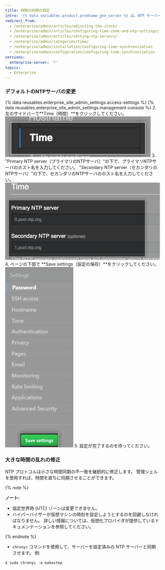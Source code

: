 ```yaml
---
title: 時間の同期の設定
intro: '{% data variables.product.prodname_ghe_server %} は、NTP サーバーに接続することによって自動的に時刻を同期させます。 時刻の同期に使われるNTPサーバは設定できます。あるいはデフォルトのNTPサーバを利用することもできます。'
redirect_from:
  - /enterprise/admin/articles/adjusting-the-clock/
  - /enterprise/admin/articles/configuring-time-zone-and-ntp-settings/
  - /enterprise/admin/articles/setting-ntp-servers/
  - /enterprise/admin/categories/time/
  - /enterprise/admin/installation/configuring-time-synchronization
  - /enterprise/admin/configuration/configuring-time-synchronization
versions:
  enterprise-server: '*'
topics:
  - Enterprise
---
```


### デフォルトのNTPサーバの変更

{% data reusables.enterprise_site_admin_settings.access-settings %}
{% data reusables.enterprise_site_admin_settings.management-console %}
2. 左のサイドバーで**Time（時間）**をクリックしてください。 ![{% data variables.enterprise.management_console %} サイドバーでの [Time] ボタン](/assets/images/enterprise/management-console/sidebar-time.png)
3. "Primary NTP server（プライマリのNTPサーバ）"の下で、プライマリNTPサーバのホスト名を入力してください。 "Secondary NTP server（セカンダリのNTPサーバ）"の下で、セカンダリのNTPサーバのホスト名を入力してください。 ![{% data variables.enterprise.management_console %} でのプライマリとセカンダリの NTP サーバーのためのフィールド](/assets/images/enterprise/management-console/ntp-servers.png)
4. ページの下部で **Save settings（設定の保存）**をクリックしてください。 ![{% data variables.enterprise.management_console %} での [Save settings] ボタン](/assets/images/enterprise/management-console/save-settings.png)
5. 設定が完了するのを待ってください。

### 大きな時間の乱れの修正

NTP プロトコルは小さな時間同期の不一致を継続的に修正します。 管理シェルを使用すれば、時間を直ちに同期させることができます。

{% note %}

**ノート:**
 - 協定世界時 (UTC) ゾーンは変更できません。
 - ハイパーバイザーが仮想マシンの時刻を設定しようとするのを回避しなければなりません。 詳しい情報については、仮想化プロバイダが提供しているドキュメンテーションを参照してください。

{% endnote %}

- `chronyc` コマンドを使用して、サーバーを設定済みの NTP サーバーと同期させます。 例:

```shell
$ sudo chronyc -a makestep
```
